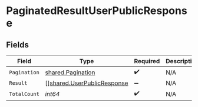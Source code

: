 # PaginatedResultUserPublicResponse


## Fields

| Field                                                                    | Type                                                                     | Required                                                                 | Description                                                              |
| ------------------------------------------------------------------------ | ------------------------------------------------------------------------ | ------------------------------------------------------------------------ | ------------------------------------------------------------------------ |
| `Pagination`                                                             | [shared.Pagination](../../models/shared/pagination.md)                   | :heavy_check_mark:                                                       | N/A                                                                      |
| `Result`                                                                 | [][shared.UserPublicResponse](../../models/shared/userpublicresponse.md) | :heavy_minus_sign:                                                       | N/A                                                                      |
| `TotalCount`                                                             | *int64*                                                                  | :heavy_check_mark:                                                       | N/A                                                                      |